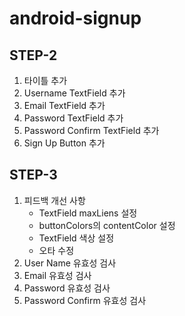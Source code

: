 # android-signup

## STEP-2
1. 타이틀 추가
2. Username TextField 추가
3. Email TextField 추가
4. Password TextField 추가
5. Password Confirm TextField 추가
6. Sign Up Button 추가

## STEP-3
1. 피드백 개선 사항
    - TextField maxLiens 설정
    - buttonColors의 contentColor 설정
    - TextField 색상 설정
    - 오타 수정
2. User Name 유효성 검사
3. Email 유효성 검사
4. Password 유효성 검사
5. Password Confirm 유효성 검사